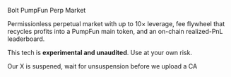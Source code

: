 Bolt PumpFun Perp Market

Permissionless perpetual market with up to 10× leverage, fee flywheel that recycles profits into a PumpFun main token, and an on-chain realized-PnL leaderboard.

This tech is **experimental and unaudited**. Use at your own risk.

Our X is suspened, wait for unsuspension before we upload a CA

